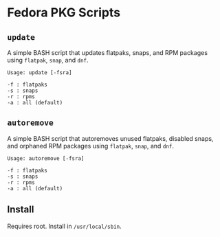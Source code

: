 # Fedora PKG Scripts

## `update`
A simple BASH script that updates flatpaks, snaps, and RPM packages using `flatpak`, `snap`, and `dnf`. 

```
Usage: update [-fsra]

-f : flatpaks
-s : snaps
-r : rpms
-a : all (default)
```

## `autoremove`
A simple BASH script that autoremoves unused flatpaks, disabled snaps, and orphaned RPM packages using `flatpak`, `snap`, and `dnf`. 

```
Usage: autoremove [-fsra]

-f : flatpaks
-s : snaps
-r : rpms
-a : all (default)
```

## Install
Requires root. Install in `/usr/local/sbin`.